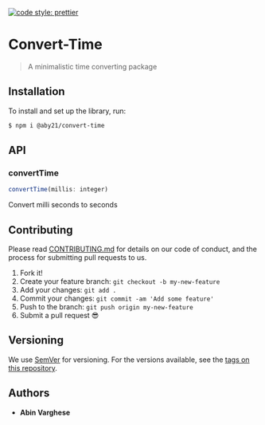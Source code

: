 [![code style: prettier](https://img.shields.io/badge/code_style-prettier-ff69b4.svg?style=flat-square)](https://github.com/prettier/prettier)

# Convert-Time

> A minimalistic time converting package

## Installation

To install and set up the library, run:

```sh
$ npm i @aby21/convert-time
```

## API

### convertTime

```js
convertTime(millis: integer)
```

Convert milli seconds to seconds

## Contributing

Please read [CONTRIBUTING.md](CONTRIBUTING.md) for details on our code of conduct, and the process for submitting pull requests to us.

1.  Fork it!
2.  Create your feature branch: `git checkout -b my-new-feature`
3.  Add your changes: `git add .`
4.  Commit your changes: `git commit -am 'Add some feature'`
5.  Push to the branch: `git push origin my-new-feature`
6.  Submit a pull request :sunglasses:

## Versioning

We use [SemVer](http://semver.org/) for versioning. For the versions available, see the [tags on this repository](https://github.com/your/project/tags).

## Authors

* **Abin Varghese** 
